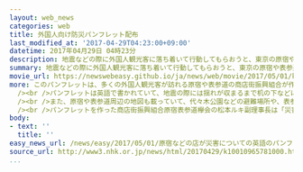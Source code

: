 ```yaml
---
layout: web_news
categories: web
title: 外国人向け防災パンフレット配布
last_modified_at: '2017-04-29T04:23:00+09:00'
datetime: 2017年04月29日 04時23分
description: 地震などの際に外国人観光客に落ち着いて行動してもらおうと、東京の原宿や表参道の商店街でつくる組合が、いざというときの身の守り方や避難場所の位置などを示した英語のパンフレットを作り、２８日から配布を始めました。
summary: 地震などの際に外国人観光客に落ち着いて行動してもらおうと、東京の原宿や表参道の商店街でつくる組合が、いざというときの身の守り方や避難場所の位置などを示した英語のパンフレットを作り、２８日から配布を始めました。
movie_url: https://newswebeasy.github.io/ja/news/web/movie/2017/05/01/k10010965781000.mp4
more: このパンフレットは、多くの外国人観光客が訪れる原宿や表参道の商店街振興組合が作ったもので、２８日から商業施設や観光案内所などに置くなどして配布を始めました。<br
  /><br />パンフレットは英語で書かれていて、地震の際には揺れが収まるまで机の下などに隠れて身を守ることや、多くの人で混雑する場合は危険なため、安全な建物の中にとどまりむやみに動かないことなど、いざというときの身の守り方や取るべき行動をマンガで説明しています。<br
  /><br />また、原宿や表参道周辺の地図も載っていて、代々木公園などの避難場所や、表参道ヒルズや青山学院大学といった帰宅困難者の受け入れ施設など、災害時に外国人観光客が身を寄せられる施設を地図で紹介しています。<br
  /><br />パンフレットを作った商店街振興組合原宿表参道欅会の松本ルキ副理事長は「災害時にどう行動していいかわからない外国人も多いと思う。３年後の東京オリンピックも見据えて、こうした取り組みがほかの地域にも広がってほしい」と話しています。
body:
- text: ''
  title: ''
easy_news_url: /news/easy/2017/05/01/原宿などの店が災害についての英語のパンフレットを作る/
source_url: http://www3.nhk.or.jp/news/html/20170429/k10010965781000.html
...
```

